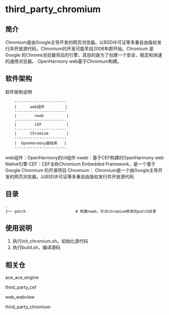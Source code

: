 # third_party_chromium

## 简介

Chromium是由Google主导开发的网页浏览器。以BSD许可证等多重自由版权发行并开放源代码，Chromium的开发可能早自2006年即开始。Chromium 是 Google 的Chrome浏览器背后的引擎，其目的是为了创建一个安全、稳定和快速的通用浏览器。
OpenHarmony web基于Chromium构建。

## 软件架构
软件架构说明

```
    -----------------------
    |      web组件         |
    -----------------------
    |        nweb          |
    -----------------------
    |        CEF           |
    -----------------------
    |      Chromium        |
    -----------------------
    |  OpenHarmony基础库   |
    -----------------------
```

 web组件：OpenHarmony的UI组件
 nweb：基于CEF构建的OpenHarmony web Native引擎
 CEF：CEF全称Chromium Embedded Framework，是一个基于Google Chromium 的开源项目
 Chromium： Chromium是一个由Google主导开发的网页浏览器。以BSD许可证等多重自由版权发行并开放源代码

## 目录

```
.
├── patch                      # 构建nweb，针对chromium修改的patch目录
```


## 使用说明

1.  执行init_chromium.sh，初始化源代码
2.  执行build.sh，编译源码


## 相关仓
ace_ace_engine

third_party_cef

web_webview

third_party_chromium

